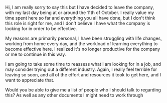 Hi, I am really sorry to say this but I 
have decided to leave the company, with my 
last day being at or around the 11th of October.
I really value my time spent here so far and 
everything you all have done, but I don't think
this role is right for me, and I don't believe 
I have what the company is looking for in order
 to be effective.

My reasons are primarily personal, I have been 
struggling with life changes, working from home
 every day, and the workload of learning everything to become effective here. I realized it's no longer productive for the company or me to continue in this way.

I am going to take some time to reassess what I am looking for in a job, and may consider trying out a different industry. Again, I really feel terrible for leaving so soon, and all of the effort and resources it took to get here, and I want to appreciate that.

Would you be able to give me a list of people who I should talk to regarding this? As well as any other documents I might need to work through 